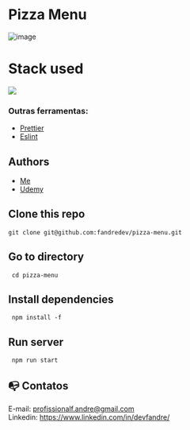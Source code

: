 
# Pizza Menu
![image](https://github.com/user-attachments/assets/a17ff9f9-be63-4cde-af47-e560bd9b7c4d)


# Stack used

<img src="https://skillicons.dev/icons?i=typescript,react,css,html,webpack,babel,vercel,git&theme=dark" />

### Outras ferramentas:

- [Prettier](https://eslint.org/)
- [Eslint](https://prettier.io/)

## Authors

- [Me](https://www.linkedin.com/in/devfandre/)
- [Udemy](https://www.udemy.com/course/the-ultimate-react-course)

## Clone this repo

```
git clone git@github.com:fandredev/pizza-menu.git
```

## Go to directory

```
 cd pizza-menu
```

## Install dependencies

```
 npm install -f
```

## Run server

```
 npm run start
```

## :mailbox_with_no_mail: Contatos

E-mail: profissionalf.andre@gmail.com<br>
Linkedin: https://www.linkedin.com/in/devfandre/<br>
